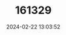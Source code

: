 ---
title: "161329"
category: "Dentiraja cerva"
draft: false
date: 2024-02-22 13:03:52
languages:
  English: ["White-spotted Skate"]
---